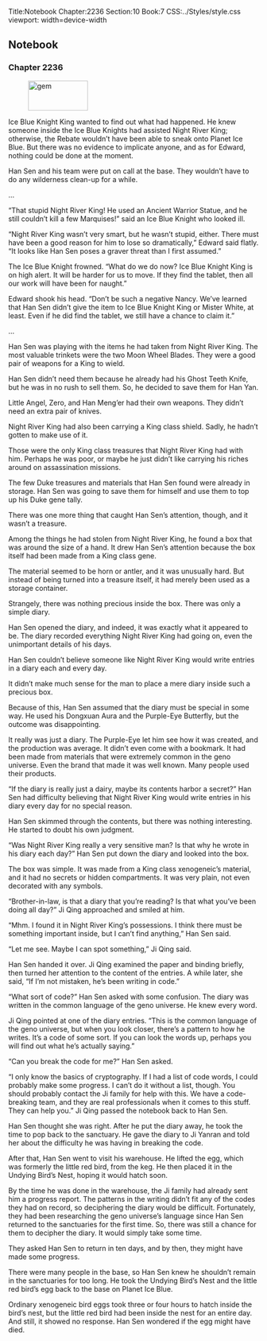 Title:Notebook 
Chapter:2236 
Section:10 
Book:7 
CSS:../Styles/style.css 
viewport: width=device-width
  
## Notebook
### Chapter 2236 
<figure>
	<img src="../Images/gem.gif" alt="gem" id="gem" width="120" height="60" />
</figure>
  

  
  Ice Blue Knight King wanted to find out what had happened. He knew someone inside the Ice Blue Knights had assisted Night River King; otherwise, the Rebate wouldn’t have been able to sneak onto Planet Ice Blue. But there was no evidence to implicate anyone, and as for Edward, nothing could be done at the moment.

Han Sen and his team were put on call at the base. They wouldn’t have to do any wilderness clean-up for a while.

…

“That stupid Night River King! He used an Ancient Warrior Statue, and he still couldn’t kill a few Marquises!” said an Ice Blue Knight who looked ill.

“Night River King wasn’t very smart, but he wasn’t stupid, either. There must have been a good reason for him to lose so dramatically,” Edward said flatly. “It looks like Han Sen poses a graver threat than I first assumed.”

The Ice Blue Knight frowned. “What do we do now? Ice Blue Knight King is on high alert. It will be harder for us to move. If they find the tablet, then all our work will have been for naught.”

Edward shook his head. “Don’t be such a negative Nancy. We’ve learned that Han Sen didn’t give the item to Ice Blue Knight King or Mister White, at least. Even if he did find the tablet, we still have a chance to claim it.”

…

Han Sen was playing with the items he had taken from Night River King. The most valuable trinkets were the two Moon Wheel Blades. They were a good pair of weapons for a King to wield.

Han Sen didn’t need them because he already had his Ghost Teeth Knife, but he was in no rush to sell them. So, he decided to save them for Han Yan.

Little Angel, Zero, and Han Meng’er had their own weapons. They didn’t need an extra pair of knives.

Night River King had also been carrying a King class shield. Sadly, he hadn’t gotten to make use of it.

Those were the only King class treasures that Night River King had with him. Perhaps he was poor, or maybe he just didn’t like carrying his riches around on assassination missions.

The few Duke treasures and materials that Han Sen found were already in storage. Han Sen was going to save them for himself and use them to top up his Duke gene tally.

There was one more thing that caught Han Sen’s attention, though, and it wasn’t a treasure.

Among the things he had stolen from Night River King, he found a box that was around the size of a hand. It drew Han Sen’s attention because the box itself had been made from a King class gene.

The material seemed to be horn or antler, and it was unusually hard. But instead of being turned into a treasure itself, it had merely been used as a storage container.

Strangely, there was nothing precious inside the box. There was only a simple diary.

Han Sen opened the diary, and indeed, it was exactly what it appeared to be. The diary recorded everything Night River King had going on, even the unimportant details of his days.

Han Sen couldn’t believe someone like Night River King would write entries in a diary each and every day.

It didn’t make much sense for the man to place a mere diary inside such a precious box.

Because of this, Han Sen assumed that the diary must be special in some way. He used his Dongxuan Aura and the Purple-Eye Butterfly, but the outcome was disappointing.

It really was just a diary. The Purple-Eye let him see how it was created, and the production was average. It didn’t even come with a bookmark. It had been made from materials that were extremely common in the geno universe. Even the brand that made it was well known. Many people used their products.

“If the diary is really just a dairy, maybe its contents harbor a secret?” Han Sen had difficulty believing that Night River King would write entries in his diary every day for no special reason.

Han Sen skimmed through the contents, but there was nothing interesting. He started to doubt his own judgment.

“Was Night River King really a very sensitive man? Is that why he wrote in his diary each day?” Han Sen put down the diary and looked into the box.

The box was simple. It was made from a King class xenogeneic’s material, and it had no secrets or hidden compartments. It was very plain, not even decorated with any symbols.

“Brother-in-law, is that a diary that you’re reading? Is that what you’ve been doing all day?” Ji Qing approached and smiled at him.

“Mhm. I found it in Night River King’s possessions. I think there must be something important inside, but I can’t find anything,” Han Sen said.

“Let me see. Maybe I can spot something,” Ji Qing said.

Han Sen handed it over. Ji Qing examined the paper and binding briefly, then turned her attention to the content of the entries. A while later, she said, “If I’m not mistaken, he’s been writing in code.”

“What sort of code?” Han Sen asked with some confusion. The diary was written in the common language of the geno universe. He knew every word.

Ji Qing pointed at one of the diary entries. “This is the common language of the geno universe, but when you look closer, there’s a pattern to how he writes. It’s a code of some sort. If you can look the words up, perhaps you will find out what he’s actually saying.”

“Can you break the code for me?” Han Sen asked.

“I only know the basics of cryptography. If I had a list of code words, I could probably make some progress. I can’t do it without a list, though. You should probably contact the Ji family for help with this. We have a code-breaking team, and they are real professionals when it comes to this stuff. They can help you.” Ji Qing passed the notebook back to Han Sen.

Han Sen thought she was right. After he put the diary away, he took the time to pop back to the sanctuary. He gave the diary to Ji Yanran and told her about the difficulty he was having in breaking the code.

After that, Han Sen went to visit his warehouse. He lifted the egg, which was formerly the little red bird, from the keg. He then placed it in the Undying Bird’s Nest, hoping it would hatch soon.

By the time he was done in the warehouse, the Ji family had already sent him a progress report. The patterns in the writing didn’t fit any of the codes they had on record, so deciphering the diary would be difficult. Fortunately, they had been researching the geno universe’s language since Han Sen returned to the sanctuaries for the first time. So, there was still a chance for them to decipher the diary. It would simply take some time.

They asked Han Sen to return in ten days, and by then, they might have made some progress.

There were many people in the base, so Han Sen knew he shouldn’t remain in the sanctuaries for too long. He took the Undying Bird’s Nest and the little red bird’s egg back to the base on Planet Ice Blue.

Ordinary xenogeneic bird eggs took three or four hours to hatch inside the bird’s nest, but the little red bird had been inside the nest for an entire day. And still, it showed no response. Han Sen wondered if the egg might have died.

